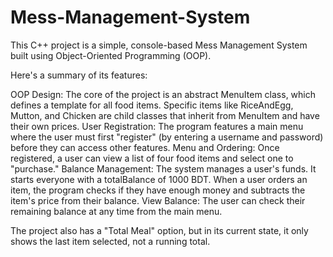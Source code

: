 # Mess-Management-System
This C++ project is a simple, console-based Mess Management System built using Object-Oriented Programming (OOP).

Here's a summary of its features:

OOP Design: The core of the project is an abstract MenuItem class, which defines a template for all food items. Specific items like RiceAndEgg, Mutton, and Chicken are child classes that inherit from MenuItem and have their own prices.
User Registration: The program features a main menu where the user must first "register" (by entering a username and password) before they can access other features.
Menu and Ordering: Once registered, a user can view a list of four food items and select one to "purchase."
Balance Management: The system manages a user's funds. It starts everyone with a totalBalance of 1000 BDT. When a user orders an item, the program checks if they have enough money and subtracts the item's price from their balance.
View Balance: The user can check their remaining balance at any time from the main menu.

The project also has a "Total Meal" option, but in its current state, it only shows the last item selected, not a running total.
